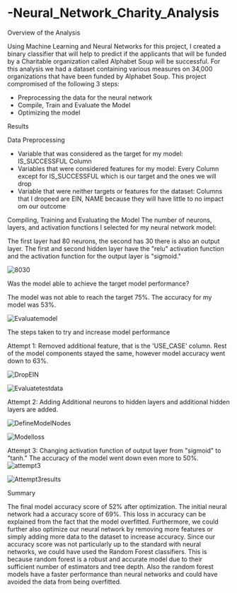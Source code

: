 # -Neural_Network_Charity_Analysis
Overview of the Analysis

Using Machine Learning and Neural Networks for this project, I created a binary classifier that will help to predict if the applicants that will be funded by a Charitable organization called Alphabet Soup will be successful. For this analysis we had a dataset containing various measures on 34,000 organizations that have been funded by Alphabet Soup. This project compromised of the following 3 steps:

- Preprocessing the data for the neural network
- Compile, Train and Evaluate the Model
- Optimizing the model

Results

Data Preprocessing
- Variable that was considered as the target for my model: IS_SUCCESSFUL Column
- Variables that were considered features for my model: Every Column except for IS_SUCCESSFUL which is our target and the ones we will drop
- Variable that were neither targets or features for the dataset: Columns that I dropeed are EIN, NAME because they will have little to no impact om our outcome

Compiling, Training and Evaluating the Model
The number of neurons, layers, and activation functions I selected for my neural network model:

The first layer had 80 neurons, the second has 30 there is also an output layer. The first and second hidden layer have the "relu" activation function and the activation function for the output layer is "sigmoid."

![8030](https://user-images.githubusercontent.com/108476566/207356753-654762c1-b1b9-44bf-831b-119344d50940.png)


Was the model able to achieve the target model performance?

The model was not able to reach the target 75%. The accuracy for my model was 53%.

![Evaluatemodel](https://user-images.githubusercontent.com/108476566/207357267-ad1d13ab-98a3-4128-8ea4-c4044221259e.png)


The steps taken to try and increase model performance

Attempt 1: Removed additional feature, that is the 'USE_CASE' column. Rest of the model components stayed the same, however model accuracy went down to 63%.

![DropEIN](https://user-images.githubusercontent.com/108476566/207380004-6eb554d8-8098-4761-bf13-f7945356ea13.png)

![Evaluatetestdata](https://user-images.githubusercontent.com/108476566/207380457-e90ac998-3601-413f-bdf7-3d2c3423430f.png)


Attempt 2: Adding Additional neurons to hidden layers and additional hidden layers are added. 

![DefineModelNodes](https://user-images.githubusercontent.com/108476566/207381027-d1d2ed06-c9bb-4bad-ad4b-54a7f2db8a69.png)

![Modelloss](https://user-images.githubusercontent.com/108476566/207381412-f6ba3d93-4d21-4804-803d-f293db2eadda.png)


Attempt 3: Changing activation function of output layer from "sigmoid" to "tanh." The accuracy of the model went down even more to 50%.
![attempt3](https://user-images.githubusercontent.com/108476566/207381719-090a4e35-c213-46dd-a7bf-fe1c2c65631e.png)

![Attempt3results](https://user-images.githubusercontent.com/108476566/207381993-db2faf16-135b-4a83-87b6-6de99cac89ca.png)



Summary

The final model accuracy score of 52% after optimization. The initial neural network had a accuracy score of 69%. This loss in accuracy can be explained from the fact that the model overfitted. Furthermore, we could further also optimize our neural network by removing more features or simply adding more data to the dataset to increase accuracy. Since our accuracy score was not particularly up to the standard with neural networks, we could have used the Random Forest classifiers. This is because random forest is a robust and accurate model due to their sufficient number of estimators and tree depth. Also the random forest models have a faster performance than neural networks and could have avoided the data from being overfitted.
